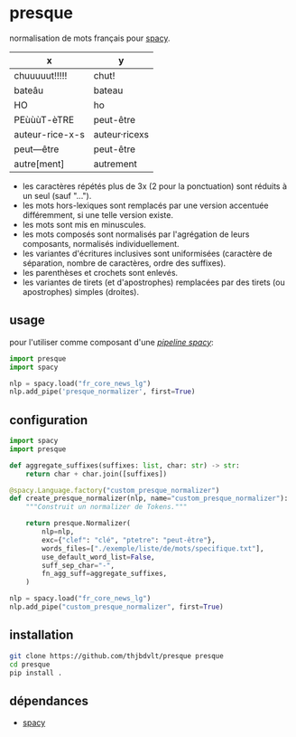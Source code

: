 presque
======

normalisation de mots français pour [spacy](https://spacy.io/).

|x|y|
|--|--|
|chuuuuut!!!!!|chut!|
|bateâu|bateau|
|HO|ho|
|PEùùùT-èTRE|peut-être|
|auteur-rice-x-s|auteur·ricexs|
|peut—être|peut-être|
|autre[ment]|autrement|

- les caractères répétés plus de 3x (2 pour la ponctuation) sont réduits à un seul (sauf "...").
- les mots hors-lexiques sont remplacés par une version accentuée différemment, si une telle version existe.
- les mots sont mis en minuscules.
- les mots composés sont normalisés par l'agrégation de leurs composants, normalisés individuellement.
- les variantes d'écritures inclusives sont uniformisées (caractère de séparation, nombre de caractères, ordre des suffixes).
- les parenthèses et crochets sont enlevés.
- les variantes de tirets (et d'apostrophes) remplacées par des tirets (ou apostrophes) simples (droites).

usage
-----

pour l'utiliser comme composant d'une [_pipeline spacy_](https://spacy.io/usage/processing-pipelines):

```python
import presque
import spacy

nlp = spacy.load("fr_core_news_lg")
nlp.add_pipe('presque_normalizer', first=True)
```

configuration
-------------

```python
import spacy
import presque

def aggregate_suffixes(suffixes: list, char: str) -> str:
    return char + char.join([suffixes])

@spacy.Language.factory("custom_presque_normalizer")
def create_presque_normalizer(nlp, name="custom_presque_normalizer"):
    """Construit un normalizer de Tokens."""

    return presque.Normalizer(
        nlp=nlp,
        exc={"clef": "clé", "ptetre": "peut-être"},
        words_files=["./exemple/liste/de/mots/specifique.txt"],
        use_default_word_list=False,
        suff_sep_char="-",
        fn_agg_suff=aggregate_suffixes,
    )

nlp = spacy.load("fr_core_news_lg")
nlp.add_pipe("custom_presque_normalizer", first=True)
```

installation
------------

```bash
git clone https://github.com/thjbdvlt/presque presque
cd presque
pip install .
```

dépendances
-----------

- [spacy](https://spacy.io/)

